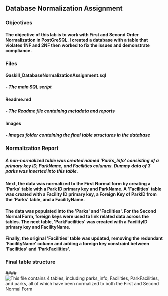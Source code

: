 ## Database Normalization Assignment

### **Objectives**
#### The objective of this lab is to work with First and Second Order Normalization in PostGreSQL. I created a database with a table that violates 1NF and 2NF then worked to fix the issues and demonstrate compliance.

### **Files**
#### Gaskill_DatabaseNormalizationAssignment.sql
#####  - The main SQL script
#### Readme.md
#####  - The Readme file containing metadata and reports
#### Images
#####  - Images folder containing the final table structures in the database

### **Normalization Report**
#####  A non-normalized table was created named 'Parks_Info' consisting of a primary key ID, ParkName, and Facilities columns. Dummy data of 3 parks was inserted into this table.

#### Next, the data was normalized to the First Normal form by creating a 'Parks' table with a Park ID primary key and ParkName. A 'Facilities' table was created with a Facility ID primary key, a Foreign Key of ParkID from the 'Parks' table, and a FacilityName.

#### The data was populated into the 'Parks' and 'Facilities'. For the Second Normal Form, foreign keys were used to link related data across the tables. The next table, 'ParkFacilities' was created with a FacilityID primary key and FacilityName.

#### Finally, the original 'Facilities' table was updated, removing the redundant 'FacilityName' column and adding a foreign key constraint between 'Facilities' and 'ParkFacilities'.


### **Final table structure**
####![This file contains 4 tables, including parks_info, Facilities, ParkFacilities, and parks, all of which have been normalized to both the First and Second Normal Form](/images.finalTableStructures.png)

